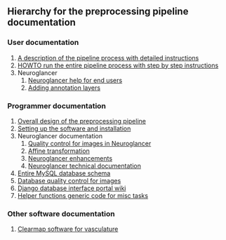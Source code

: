## Hierarchy for the preprocessing pipeline documentation

### User documentation
1. [A description of the pipeline process with detailed instructions](docs/user/PROCESS.md)
1. [HOWTO run the entire pipeline process with step by step instructions](docs/user/RUNNING.md)
1. Neuroglancer
    1. [Neuroglancer help for end users](docs/user/neuroglancer.help.md)
    1. [Adding annotation layers](docs/users/adding.annotation.layers.md)

### Programmer documentation
1. [Overall design of the preprocessing pipeline](docs/programmer/Design.md)
1. [Setting up the software and installation](docs/programmer/SETUP.md)
1. Neuroglancer documentation
    1. [Quality control for images in Neuroglancer](docs/programmer/NEUROGLANCER.QC.md)
    1. [Affine transformation](docs/programmer/affine.transformation.md)
    1. [Neuroglancer enhancements](neuroglancer.enhancements.md)
    1. [Neuroglancer technical documentation](neuroglancer.technical.documentation.md)
1. [Entire MySQL database schema](docs/programmer/schema.sql)
1. [Database quality control for images](docs/programmer/QC.md)
1. [Django database interface portal wiki](docs/programmer/releasing.new.database.portal.md)
1. [Helper functions generic code for misc tasks](docs/programmer/HELPER.FUNCTIONS.md)
### Other software documentation
1. [Clearmap software for vasculature ](docs/old/CLEARMAP.md)

